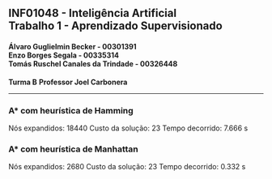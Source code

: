 ## INF01048 - Inteligência Artificial <br/> Trabalho 1 - Aprendizado Supervisionado

#### Álvaro Guglielmin Becker - 00301391 <br/> Enzo Borges Segala - 00335314 <br/> Tomás Ruschel Canales da Trindade - 00326448
**Turma B**
**Professor Joel Carbonera**

---
### A* com heurística de Hamming
Nós expandidos: 18440
Custo da solução: 23
Tempo decorrido: 7.666 s

### A* com heurística de Manhattan
Nós expandidos: 2680
Custo da solução: 23
Tempo decorrido: 0.332 s